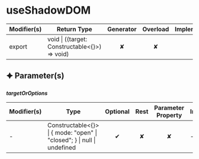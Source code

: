 # useShadowDOM

| Modifier(s)                            | Return Type                    | Generator                        | Overload                         | Implementation                        |
|----------------------------------------|--------------------------------|:--------------------------------:|:--------------------------------:|:-------------------------------------:|
| export | void &#124; ((target: Constructable&lt;{}&gt;) =&gt; void) | ✘ | ✘  | ✔ |

## &#128966; Parameter(s)

_**targetOrOptions**_

| Modifier(s)                              | Type                        | Optional                           | Rest                          | Parameter Property                          | Initializer                       |
|------------------------------------------|-----------------------------|:----------------------------------:|:-----------------------------:|:-------------------------------------------:|-----------------------------------|
| - | Constructable&lt;{}&gt; &#124; { mode: "open" &#124; "closed"; } &#124; null &#124; undefined | ✔  | ✘ | ✘ | - |